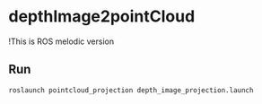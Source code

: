 # depthImage2pointCloud
!This is ROS melodic version

## Run
  ````
  roslaunch pointcloud_projection depth_image_projection.launch
  ````
